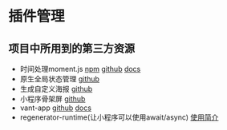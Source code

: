 # 插件管理

## 项目中所用到的第三方资源

- 时间处理moment.js
    [npm](https://www.npmjs.com/package/moment)
    [github](https://github.com/moment/moment)
    [docs](http://momentjs.cn/docs/#/utilities/)
- 原生全局状态管理
    [github](https://github.com/yx675258207/wxMiniStore)
- 生成自定义海报
    [github](https://github.com/kuckboy1994/mp_canvas_drawer)
- 小程序骨架屏
    [github](https://github.com/jayZOU/skeleton)
- vant-app
    [github](https://github.com/youzan/vant-weapp)
    [docs](https://youzan.github.io/vant-weapp/#/quickstart)
- regenerator-runtime(让小程序可以使用await/async)
    [使用简介](https://pluwen.com/archives/397)